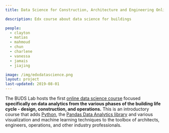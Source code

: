 ```yaml
---
title: Data Science for Construction, Architecture and Engineering Online EDx Course

description: Edx course about data science for buildings

people:
  - clayton
  - matias
  - mahmoud
  - chun
  - charlene
  - vanessa
  - jamais
  - jiajing

image: /img/edxdatascience.png
layout: project
last-updated: 2019-08-01
---
```


The BUDS Lab hosts the first [online data science course](https://www.edx.org/course/Data-Science-for-Construction-Architecture-and-Engineering) focused **specifically on data analytics from the various phases of the building life cycle - design, construction, and operations.** This is an introductory course that adds [Python](https://www.python.org/), the [Pandas Data Analytics library](https://pandas.pydata.org/) and various visualization and machine learning techniques to the toolbox of architects, engineers, operations, and other industry professionals.